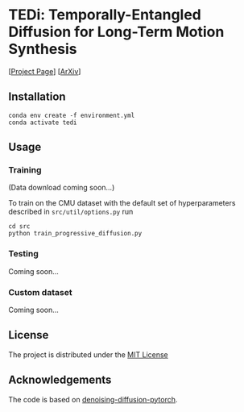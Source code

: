 # TEDi: Temporally-Entangled Diffusion for Long-Term Motion Synthesis

[[Project Page](https://threedle.github.io/TEDi/)] [[ArXiv](https://arxiv.org/abs/2307.15042)]


## Installation

```
conda env create -f environment.yml
conda activate tedi
```

## Usage

### Training
(Data download coming soon...)

To train on the CMU dataset with the default set of hyperparameters described in ```src/util/options.py``` run

```
cd src
python train_progressive_diffusion.py
```

### Testing
Coming soon...


### Custom dataset
Coming soon...

## License
The project is distributed under the [MIT License](https://github.com/GuyTevet/motion-diffusion-model/blob/main/LICENSE)

## Acknowledgements
The code is based on [denoising-diffusion-pytorch](https://github.com/lucidrains/denoising-diffusion-pytorch).
